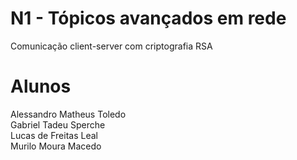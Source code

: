 # N1 - Tópicos avançados em rede
Comunicação client-server com criptografia RSA

# Alunos
Alessandro Matheus Toledo<br/>
Gabriel Tadeu Sperche<br/>
Lucas de Freitas Leal<br/>
Murilo Moura Macedo
